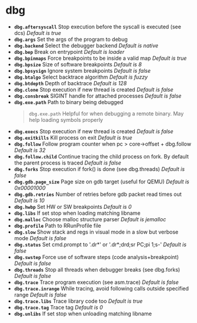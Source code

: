 <!-- TITLE: dbg -->

# dbg

- **`dbg.aftersyscall`** Stop execution before the syscall is executed (see dcs) _Default is true_
- **`dbg.args`** Set the args of the program to debug
- **`dbg.backend`** Select the debugger backend _Default is native_
- **`dbg.bep`** Break on entrypoint _Default is loader_
- **`dbg.bpinmaps`** Force breakpoints to be inside a valid map _Default is true_
- **`dbg.bpsize`** Size of software breakpoints _Default is 8_
- **`dbg.bpsysign`** Ignore system breakpoints _Default is false_
- **`dbg.btalgo`** Select backtrace algorithm _Default is fuzzy_
- **`dbg.btdepth`** Depth of backtrace _Default is 128_
- **`dbg.clone`** Stop execution if new thread is created _Default is false_
- **`dbg.consbreak`** SIGINT handle for attached processes _Default is false_
- **`dbg.exe.path`** Path to binary being debugged
	> `dbg.exe.path` Helpful for when debugging a remote binary. May help loading symbols properly
- **`dbg.execs`** Stop execution if new thread is created _Default is false_
- **`dbg.exitkills`** Kill process on exit _Default is true_
- **`dbg.follow`** Follow program counter when pc > core->offset + dbg.follow _Default is 32_
- **`dbg.follow.child`** Continue tracing the child process on fork. By default the parent process is traced _Default is false_
- **`dbg.forks`** Stop execution if fork() is done (see dbg.threads) _Default is false_
- **`dbg.gdb.page_size`** Page size on gdb target (useful for QEMU) _Default is 0x00001000_
- **`dbg.gdb.retries`** Number of retries before gdb packet read times out _Default is 10_
- **`dbg.hwbp`** Set HW or SW breakpoints _Default is 0_
- **`dbg.libs`** If set stop when loading matching libname
- **`dbg.malloc`** Choose malloc structure parser _Default is jemalloc_
- **`dbg.profile`** Path to RRunProfile file
- **`dbg.slow`** Show stack and regs in visual mode in a slow but verbose mode _Default is false_
- **`dbg.status`** Set cmd.prompt to '.dr*' or '.dr*;drd;sr PC;pi 1;s-' _Default is false_
- **`dbg.swstep`** Force use of software steps (code analysis+breakpoint) _Default is false_
- **`dbg.threads`** Stop all threads when debugger breaks (see dbg.forks) _Default is false_
- **`dbg.trace`** Trace program execution (see asm.trace) _Default is false_
- **`dbg.trace.inrange`** While tracing, avoid following calls outside specified range _Default is false_
- **`dbg.trace.libs`** Trace library code too _Default is true_
- **`dbg.trace.tag`** Trace tag _Default is 0_
- **`dbg.unlibs`** If set stop when unloading matching libname

<p hidden>dbg.aftersyscall dbg.args dbg.backend dbg.bep dbg.bpinmaps dbg.bpsize dbg.bpsysign dbg.btalgo dbg.btdepth dbg.clone dbg.consbreak dbg.exe.path dbg.execs dbg.exitkills dbg.follow dbg.follow.child dbg.forks dbg.gdb.page_size dbg.gdb.retries dbg.hwbp dbg.libs dbg.malloc dbg.profile dbg.slow dbg.status dbg.swstep dbg.threads dbg.trace dbg.trace.inrange dbg.trace.libs dbg.trace.tag dbg.unlibs</p>